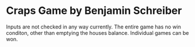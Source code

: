 # Craps Game by Benjamin Schreiber
Inputs are not checked in any way currently.
The entire game has no win conditon, other than emptying the houses balance. Individual games can be won.